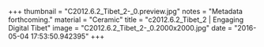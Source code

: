 +++
thumbnail = "C2012.6.2_Tibet_2-_0.preview.jpg"
notes = "Metadata forthcoming."
material = "Ceramic"
title = "c2012.6.2_Tibet_2 | Engaging Digital Tibet"
image = "C2012.6.2_Tibet_2-_0.2000x2000.jpg"
date = "2016-05-04 17:53:50.942395"
+++
